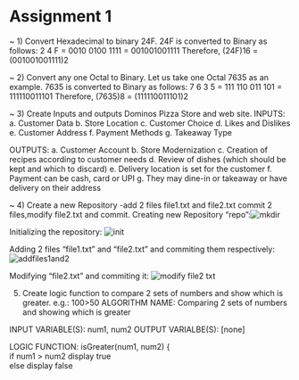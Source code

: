 # Assignment 1

~ 1)	Convert Hexadecimal to binary 24F.
24F is converted to Binary as follows:
2 4 F
= 0010 0100 1111
= 001001001111
Therefore, (24F)16 = (001001001111)2


~ 2)	Convert any one Octal to Binary.
Let us take one Octal 7635 as an example. 7635 is converted to Binary as follows:
7 6 3 5
= 111 110 011 101
= 111110011101
Therefore, (7635)8 = (111110011101)2


~ 3)	Create Inputs and outputs Dominos Pizza Store and web site.
INPUTS:
a.	Customer Data
b.	Store Location
c.	Customer Choice
d.	Likes and Dislikes
e.	Customer Address
f.	Payment Methods
g.	Takeaway Type

OUTPUTS:
a.	Customer Account
b.	Store Modernization
c.	Creation of recipes according to customer needs
d.	Review of dishes (which should be kept and which to discard)
e.	Delivery location is set for the customer
f.	Payment can be cash, card or UPI
g.	They may dine-in or takeaway or have delivery on their address




~ 4)	Create a new Repository -add 2 files file1.txt and file2.txt commit 2 files,modify file2.txt and commit. 
Creating new Repository “repo”:![mkdir](https://user-images.githubusercontent.com/80207796/213917272-1d82dfcf-82c8-4429-870c-944523915b17.png)
 

Initializing the repository:
![init](https://user-images.githubusercontent.com/80207796/213917350-2e02cdd3-2878-4691-b2d2-f8f76322f7a7.png)
 

Adding 2 files “file1.txt” and “file2.txt” and commiting them respectively:
![addfiles1and2](https://user-images.githubusercontent.com/80207796/213917360-e578f4f4-f16c-424d-8940-d80ef08deb17.png)

 
Modifying “file2.txt” and commiting it:
 ![modify file2 txt](https://user-images.githubusercontent.com/80207796/213917370-7487316b-9afb-4d48-b648-ca7057cd0767.png)




5)	Create logic function to compare 2 sets of numbers and show which is greater. e.g.: 100>50
ALGORITHM NAME: 
Comparing 2 sets of numbers and showing which is greater

INPUT VARIABLE(S): num1, num2
OUTPUT VARIALBE(S): [none]

LOGIC FUNCTION: 
isGreater(num1, num2)
{    
    if num1  > num2
        display true     
    else 
        display false
